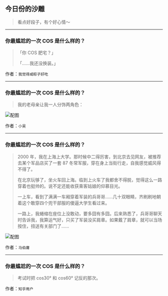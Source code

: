 ## 今日份的沙雕

> 看点好段子，有个好心情～


 
---

### 你最尴尬的一次 COS 是什么样的？

> 「你 COS 肥宅？」
> 
> 「......我还没换装。」


作者：`我觉得咸粽子好吃`

---

### 你最尴尬的一次 COS 是什么样的？

> 我的老母亲让我一人分饰两角色：



![配图](http://pic4.zhimg.com/70/v2-f535b3c6f5ad34cf8ac5f2061418dd13_b.jpg)


作者：`小吴`

---

### 你最尴尬的一次 COS 是什么样的？

> 2000 年，我在上海上大学。那时候中二得厉害，到北京去见网友，被推荐去某个军品店买了一套 87 冬常军服，穿在身上当街行走，自我感觉威风得不得了。
> 
> 在北京玩够了，坐火车回上海。临到上火车了我都舍不得脱，觉得这么一路穿着也挺帅的。说不定还能收获乘客姑娘的仰慕目光。
> 
> 一上车，看到了满满一车厢穿着军装的兵哥哥……几十双眼睛，齐刷刷地朝着这个敢穿四个兜干部服的傻逼大学生看过来。
> 
> 一路上，我蜷缩在座位上没敢动，要多囧有多囧。后来熟悉了，兵哥哥聊天时告诉我，我算运气好，只买了军装没买肩章。如果戴了肩章，就可以当场按住，扭送有关部门了……



![配图](http://pic3.zhimg.com/70/v2-7942cfc2fa754f1e24bcce678d098f96_b.jpg)


作者：`马伯庸`

---

### 你最尴尬的一次 COS 是什么样的？

> 考试时把 cos30° 和 cos60° 记反的那次。


作者：`知乎用户`